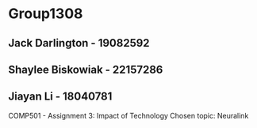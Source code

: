 # Group1308 
## Jack Darlington - 19082592
## Shaylee Biskowiak - 22157286
## Jiayan Li - 18040781
COMP501 - Assignment 3: Impact of Technology 
Chosen topic: Neuralink

